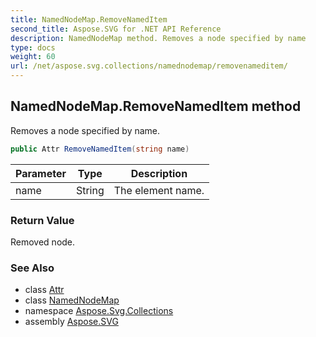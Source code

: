 ```yaml
---
title: NamedNodeMap.RemoveNamedItem
second_title: Aspose.SVG for .NET API Reference
description: NamedNodeMap method. Removes a node specified by name
type: docs
weight: 60
url: /net/aspose.svg.collections/namednodemap/removenameditem/
---
```

## NamedNodeMap.RemoveNamedItem method

Removes a node specified by name.

```csharp
public Attr RemoveNamedItem(string name)
```

| Parameter | Type | Description |
| --- | --- | --- |
| name | String | The element name. |

### Return Value

Removed node.

### See Also

* class [Attr](../../../aspose.svg.dom/attr/)
* class [NamedNodeMap](../)
* namespace [Aspose.Svg.Collections](../../namednodemap/)
* assembly [Aspose.SVG](../../../)
